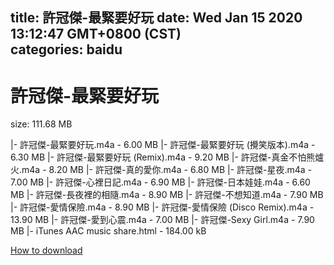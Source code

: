 
title: 許冠傑-最緊要好玩
date: Wed Jan 15 2020 13:12:47 GMT+0800 (CST)    
categories: baidu
---

# 許冠傑-最緊要好玩
size: 111.68 MB
 
 
|- 許冠傑-最緊要好玩.m4a - 6.00 MB
|- 許冠傑-最緊要好玩 (攪笑版本).m4a - 6.30 MB
|- 許冠傑-最緊要好玩 (Remix).m4a - 9.20 MB
|- 許冠傑-真金不怕熊爐火.m4a - 8.20 MB
|- 許冠傑-真的愛你.m4a - 6.80 MB
|- 許冠傑-星夜.m4a - 7.00 MB
|- 許冠傑-心裡日記.m4a - 6.90 MB
|- 許冠傑-日本娃娃.m4a - 6.60 MB
|- 許冠傑-長夜裡的相隨.m4a - 8.90 MB
|- 許冠傑-不想知道.m4a - 7.90 MB
|- 許冠傑-愛情保險.m4a - 8.90 MB
|- 許冠傑-愛情保險 (Disco Remix).m4a - 13.90 MB
|- 許冠傑-愛到心震.m4a - 7.00 MB
|- 許冠傑-Sexy Girl.m4a - 7.90 MB
|- iTunes AAC music share.html - 184.00 kB

[How to download](https://bpcam.bemobtrk.com/go/2ceec3aa-1ca2-46d6-b9ff-aaa5c184517c?jno=92)